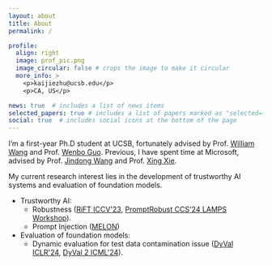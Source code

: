 ```yaml
---
layout: about
title: About
permalink: /

profile:
  align: right
  image: prof_pic.png
  image_circular: false # crops the image to make it circular
  more_info: >
    <p>kaijiezhu@ucsb.edu</p>
    <p>CA, US</p>

news: true  # includes a list of news items
selected_papers: true # includes a list of papers marked as "selected={true}"
social: true  # includes social icons at the bottom of the page
---
```


I’m a first-year Ph.D student at UCSB, fortunately advised by Prof. [William Wang](https://sites.cs.ucsb.edu/~william/) and Prof. [Wenbo Guo](https://henrygwb.github.io/). Previous, I have spent time at Microsoft, advised by Prof. [Jindong Wang](https://jd92.wang/) and Prof. [Xing Xie](https://www.microsoft.com/en-us/research/people/xingx/). 

My current research interest lies in the development of trustworthy AI systems and evaluation of foundation models.

- Trustworthy AI:
  - Robustness ([RiFT ICCV'23](https://openaccess.thecvf.com/content/ICCV2023/papers/Zhu_Improving_Generalization_of_Adversarial_Training_via_Robust_Critical_Fine-Tuning_ICCV_2023_paper.pdf), [PromptRobust CCS'24 LAMPS Workshop](https://dl.acm.org/doi/pdf/10.1145/3689217.3690621)).
  - Prompt Injection ([MELON](https://arxiv.org/pdf/2502.05174))
- Evaluation of foundation models:
  - Dynamic evaluation for test data contamination issue ([DyVal ICLR'24](https://openreview.net/pdf?id=gjfOL9z5Xr), [DyVal 2 ICML'24](https://openreview.net/pdf?id=DwTgy1hXXo)).
